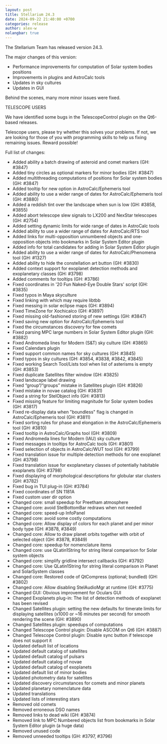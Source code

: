 ```yaml
---
layout: post
title: Stellarium 24.3
date: 2024-09-22 21:40:00 +0700
categories: release
author: alex-w
nolangbar: true
---
```

The Stellarium Team has released version 24.3.

The major changes of this version:
- Performance improvements for computation of Solar system bodies positions
- Improvements in plugins and AstroCalc tools
- Updates in sky cultures
- Updates in GUI

Behind the scenes, many more minor issues were fixed.

TELESCOPE USERS

We have identified some bugs in the TelescopeControl plugin on
the Qt6-based releases.

Telescope users, please try whether this solves your problems.
If not, we are looking for those of you with programming skills to help
us fixing remaining issues. Reward possible!

Full list of changes:
- Added ability a batch drawing of asteroid and comet markers (GH: #3847)
- Added tiny circles as optional markers for minor bodies (GH: #3847)
- Added multithreading computations of positions for Solar system bodies (GH: #3847)
- Added tooltip for new option in AstroCalc/Ephemeris tool
- Added ability to use a wider range of dates for AstroCalc/Ephemeris tool (GH: #3880)
- Added a reddish tint over the landscape when sun is low (GH: #3858, #3855)
- Added abort telescope slew signals to LX200 and NexStar telescopes (GH: #2754)
- Added setting dynamic limits for wide range of dates in AstroCalc tools
- Added ability to use a wider range of dates for AstroCalc/RTS tool 
- Added links for multi-opposition unnumbered objects and one-opposition objects into bookmarks in Solar System Editor plugin
- Added info for total candidates for adding in Solar System Editor plugin
- Added ability to use a wider range of dates for AstroCalc/Phenomena tool (GH: #1327)
- Added ability to hide the constellation art button (GH: #3830)
- Added context support for exoplanet detection methods and exoplanetary classes (GH: #3798)
- Added comments for tooltips (GH: #3786)
- Fixed coordinates in '20 Fun Naked-Eye Double Stars' script (GH: #3835)
- Fixed typos in Maya skyculture
- Fixed linking with <execution> which may require libtbb
- Fixed messing in solar eclipse maps (GH: #3894)
- Fixed TimeZone for Xochicalco (GH: #3897)
- Fixed missing old-fashioned storing of new settings (GH: #3847)
- Fixed saving new option for AstroCalc/Ephemeris tool
- Fixed the circumstances discovery for few comets
- Fixed parsing MPC large numbers in Solar System Editor plugin (GH: #3882)
- Fixed Andromeda lines for Modern (S&T) sky culture (GH: #3865)
- Fixed Calendars plugin
- Fixed support common names for sky cultures (GH: #3845)
- Fixed typos in sky cultures (GH: #3854, #3838, #3842, #3845)
- Fixed working Search Tool/Lists tool when list of asterisms is empty (GH: #3853)
- Fixed duplicate Satellites filter window (GH: #3825)
- Fixed landscape label drawing
- Fixed “group”/“groups” mistake in Satellites plugin (GH: #3826)
- Fixed mistake in novae catalog (GH: #3831)
- Fixed a string for StelObject info (GH: #3813)
- Fixed missing feature for limiting magnitude for Solar system bodies (GH: #3817)
- Fixed re-display data when "boundless" flag is changed in AstroCalc/Ephemeris tool (GH: #3811)
- Fixed sorting rules for phase and elongation in the AstroCalc/Ephemeris tool (GH: #3810)
- Fixed tooltip in AstroCalc/Graphs tool (GH: #3809)
- Fixed Andromeda lines for Modern (IAU) sky culture
- Fixed messages in tooltips for AstroCalc tools (GH: #3801)
- Fixed selection of objects in AstroCalc/WUT tool (GH: #3799)
- Fixed translation issue for multiple detection methods for one exoplanet (GH: #3798)
- Fixed translation issue for exoplanetary classes of potentially habitable exoplanets (GH: #3798)
- Fixed displaying of morphological descriptions for globular star clusters (GH: #3782)
- Fixed bug in TUI plug-in (GH: #3784)
- Fixed coordinates of SN 1181A
- Fixed custom user dir option
- Changed core: small speedup for Preetham atmosphere
- Changed core: avoid StelBottomBar redraws when not needed
- Changed core: speed-up InfoPanel
- Changed core: avoid some costly computations
- Changed core: Allow display of colors for each planet and per minor body type (GH: #3878, #3849)
- Changed core: Allow to draw planet orbits together with orbit of selected object (GH: #3878, #3849)
- Changed core: speedup for nomenclature items
- Changed core: use QLatin1String for string literal comparison for Solar system objects
- Changed core: simplify gridline intersect callbacks (GH: #3792)
- Changed core: Use QLatin1String for string literal comparison in Planet and SolarSystem classes
- Changed core: Restored code of QtCompress (optional; bundled) (GH: #3802)
- Changed core: Allow disabling StelAudioMgr at runtime (GH: #3775)
- Changed GUI: Obvious improvement for Oculars GUI
- Changed Exoplanets plug-in: The list of detection methods of exoplanet has been revised
- Changed Satellites plugin: setting the new defaults for timerate limits for displaying satellites (x1000 or ~16 minutes per second) for smooth rendering the scene (GH: #3890)
- Changed Satellites plugin: speedups of computations
- Changed Telescope Control plugin: Disable ASCOM on Qt6 (GH: #3887)
- Changed Telescope Control plugin: Disable sync button if telescope does not support it
- Updated default list of locations
- Updated default catalog of satellites
- Updated default catalog of pulsars
- Updated default catalog of novae
- Updated default catalog of exoplanets
- Updated default list of minor bodies
- Updated photometry data for satellites
- Updated discovery circumstances for comets and minor planets
- Updated planetary nomenclature data
- Updated translations
- Updated lists of interesting stars
- Removed old comets
- Removed erroneous DSO names
- Removed links to dead wiki (GH: #3874)
- Removed link to MPC Numbered objects list from bookmarks in Solar System Editor plugin (a huge data)
- Removed unused code
- Removed unneeded tooltips (GH: #3797, #3796)
